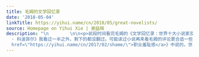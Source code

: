 ```yaml
---
title: 毛姆的文学回忆录
date: '2018-05-04'
linkTitle: https://yihui.name/cn/2018/05/great-novelists/
source: Homepage on Yihui Xie | 谢益辉
description: "\n        \n\n<p>前段时间看完毛姆的《文学回忆录：世界十大小说家及其代表作》，写得颇有趣味，有点颠覆我对那些小说家的想象。他列的十本小说中，除了《大卫
  · 科波菲尔》我看过一半之外，剩下的都没翻过。可能读过小说再来看毛姆的评论更合适一些。这本书我一共做了五处笔记。</p>\n\n<h2 id=\"托尔斯泰及其-战争与和平\">托尔斯泰及其《战争与和平》</h2>\n\n<p>托尔斯泰一生思想挣扎，挣扎的核心问题其实就是我在《<a
  href=\"https://yihui.name/cn/2017/02/shame/\">职业羞耻感</a>》中说的，世人的付出和回报总是不成比例。这是他早年的想法：</p>\n\n<blockquote>\n<p>我当时和现在都感觉到，以后也会如此感觉：只要我有多余的食物，别人没得吃，我有两件大衣，别人一件都没有，我就感觉自己在不停地犯罪。</p>\n</blockquote>\n\n<p>于是他干体力活儿、挑粪、劈柴、做靴子、吃素、戒酒、认为钱是罪恶。最终以八十二岁的高龄离家出走，死在火车站，原因还是因为遗嘱中的财产问题（他想把自己的作品赠予大众，但妻子反对，并串通外人要"
---
```

